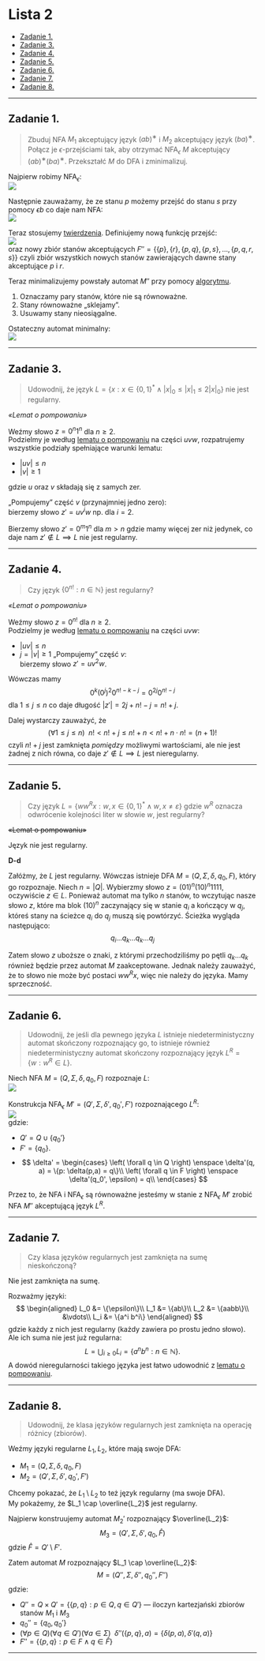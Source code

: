# Lista 2

- [Zadanie 1.](#zadanie-1)
- [Zadanie 3.](#zadanie-3)
- [Zadanie 4.](#zadanie-4)
- [Zadanie 5.](#zadanie-5)
- [Zadanie 6.](#zadanie-6)
- [Zadanie 7.](#zadanie-7)
- [Zadanie 8.](#zadanie-8)

[lemat-o-pompowaniu]: ../../wyk/2020-10-22/własności-języków-regularnych.md#1-lemat-o-pompowaniu

---

## Zadanie 1.

> Zbuduj NFA $M_1$ akceptujący język $(ab)^∗$ i $M_2$ akceptujący język $(ba)^∗$. Połącz je $\epsilon$-przejściami tak, aby otrzymać NFA$_\epsilon$ $M$ akceptujący $(ab)^∗(ba)^∗$. Przekształć $M$ do DFA i zminimalizuj.

Najpierw robimy NFA$_\epsilon$:\
![](z1.nfa-epsilon.png)

Następnie zauważamy, że ze stanu $p$ możemy przejść do stanu $s$ przy pomocy $\epsilon b$ co daje nam NFA:\
![](z1.nfa.png)

Teraz stosujemy [twierdzenia](../../wyk/2020-10-15/równoważność-dfa-nfa-re.md#4-twierdzenie2). Definiujemy nową funkcję przejść:\
![](z1.delta-bis.png)\
oraz nowy zbiór stanów akceptujących $F'' = \left\{ \{p\}, \{r\}, \{p,q\}, \{p,s\}, \dots, \{p,q,r,s\} \right\}$ czyli zbiór wszystkich nowych stanów zawierających dawne stany akceptujące $p$ i $r$.

Teraz minimalizujemy powstały automat $M''$ przy pomocy [algorytmu](../../wyk/2020-10-15/minimalny-dfa.md#3-algorytm-minimalizacji).

1. Oznaczamy pary stanów, które nie są równoważne.
2. Stany równoważne „sklejamy”.
3. Usuwamy stany nieosiągalne.

Ostateczny automat minimalny:\
![](z1.minimalny-dfa.png)

---

## Zadanie 3.

> Udowodnij, że język $L = \left\{ x: x \in \{0,1\}^* \land |x|_0 \le |x|_1 \le 2 |x|_0 \right\}$ nie jest regularny.

*«Lemat o pompowaniu»*

Weźmy słowo $z = 0^{n} 1^{n}$ dla $n \ge 2$.\
Podzielmy je według [lematu o pompowaniu][lemat-o-pompowaniu] na części $uvw$, rozpatrujemy wszystkie podziały spełniające warunki lematu:
- $|uv| \le n$
- $|v| \ge 1$

gdzie $u$ oraz $v$ składają się z samych zer.

„Pompujemy” część $v$ (przynajmniej jedno zero):\
bierzemy słowo $z' = uv^{i}w$ np. dla $i = 2$.

Bierzemy słowo $z' = 0^{m}1^n$ dla $m > n$ gdzie mamy więcej zer niż jedynek, co daje nam $z' \notin L \implies L$ nie jest regularny.

---

## Zadanie 4.

> Czy język $\{0^{n!}: n \in \mathbb{N}\}$ jest regularny?

*«Lemat o pompowaniu»*

Weźmy słowo $z = 0^{n!}$ dla $n \ge 2$.\
Podzielmy je według [lematu o pompowaniu][lemat-o-pompowaniu] na części $uvw$:
- $|uv| \le n$
- $j = |v| \ge 1$
„Pompujemy” część $v$:\
bierzemy słowo $z' = uv^2w$.

Wówczas mamy
$$
0^k (0^j)^2 0^{n!-k-j} = 0^{2j} 0^{n! - j}
$$
dla $1 \le j \le n$ co daje długość $|z'| = 2j + n! - j = n! + j$.

Dalej wystarczy zauważyć, że
$$
\left(\forall 1 \le j \le n\right) \enspace n! < n! + j \le n! + n < n! + n \cdot n! = (n+1)!
$$
czyli $n! + j$ jest zamknięta *pomiędzy* możliwymi wartościami, ale nie jest żadnej z nich równa, co daje $z' \notin L \implies L$ jest nieregularny.

---

## Zadanie 5.

> Czy język $L = \{ww^Rx : w, x \in \{0,1\}^* \land w,x \neq \varepsilon\}$ gdzie $w^R$ oznacza odwrócenie kolejności liter w słowie $w$, jest regularny?

~~«Lemat o pompowaniu»~~

Język nie jest regularny.

**D-d**

Załóżmy, że $L$ jest regularny. Wówczas istnieje DFA $M = (Q, \Sigma, \delta, q_0, F)$, który go rozpoznaje. Niech $n = |Q|$. Wybierzmy słowo $z = (01)^n (10)^n 1111$, oczywiście $z \in L$. Ponieważ automat ma tylko $n$ stanów, to wczytując nasze słowo $z$, które ma blok $(10)^n$ zaczynający się w stanie $q_i$ a kończący w $q_j$, któreś stany na ścieżce $q_i$ do $q_j$ muszą się powtórzyć.
Ścieżka wygląda następująco:
$$
q_i \dots q_k \dots q_k \dots q_j
$$

Zatem słowo $z$ uboższe o znaki, z którymi przechodziliśmy po pętli $q_k \dots q_k$ również będzie przez automat $M$ zaakceptowane. Jednak należy zauważyć, że to słowo nie może być postaci $ww^R x$, więc nie należy do języka. Mamy sprzeczność.

---

## Zadanie 6.

> Udowodnij, że jeśli dla pewnego języka $L$ istnieje niedeterministyczny automat skończony rozpoznający go, to istnieje również niedeterministyczny automat skończony rozpoznający język $L^R = \{w: w^R \in L\}$.

Niech NFA $M = (Q, \Sigma, \delta, q_0, F)$ rozpoznaje $L$:\
![](z6.nfa-l.png)

Konstrukcja NFA$_\epsilon$ $M' = (Q', \Sigma, \delta', q_0', F')$ rozpoznającego $L^R$:\
![](z6.nfa-lr.png)\
gdzie:
- $Q' = Q \cup \{q_0'\}$
- $F' = \{q_0\}$.
- $$
  \delta' = \begin{cases}
      \left( \forall q \in Q \right) \enspace \delta'(q, a) = \{p: \delta(p,a) = q\}\\
      \left( \forall q \in F \right) \enspace \delta'(q_0', \epsilon) = q\\
  \end{cases}
  $$

Przez to, że NFA i NFA$_\epsilon$ są równoważne jesteśmy w stanie z NFA$_\epsilon$ $M'$ zrobić NFA $M''$ akceptującą język $L^R$.

---

## Zadanie 7.

> Czy klasa języków regularnych jest zamknięta na sumę nieskończoną?

Nie jest zamknięta na sumę.

Rozważmy języki:
$$
\begin{aligned}
    L_0 &= \{\epsilon\}\\
    L_1 &= \{ab\}\\
    L_2 &= \{aabb\}\\
    &\vdots\\
    L_i &= \{a^i b^i\}
\end{aligned}
$$
gdzie każdy z nich jest regularny (każdy zawiera po prostu jedno słowo). Ale ich suma nie jest już regularna:
$$
L = \bigcup_{i\ge0} L_i = \{a^nb^n: n \in \mathbb{N}\}.
$$
A dowód nieregularności takiego języka jest łatwo udowodnić z [lematu o pompowaniu][lemat-o-pompowaniu].

---

## Zadanie 8.

> Udowodnij, że klasa języków regularnych jest zamknięta na operację różnicy (zbiorów).

Weźmy języki regularne $L_1, L_2$, które mają swoje DFA:
- $M_1 = (Q, \Sigma, \delta, q_0, F)$
- $M_2 = (Q', \Sigma, \delta', q_0', F')$

Chcemy pokazać, że $L_1 \setminus L_2$ to też język regularny (ma swoje DFA).\
My pokażemy, że $L_1 \cap \overline{L_2}$ jest regularny.

Najpierw konstruujemy automat $M_2'$ rozpoznający $\overline{L_2}$:
$$
M_3 = (Q', \Sigma, \delta', q_0, \hat{F})
$$
gdzie $\hat{F} = Q'\setminus F'$.

Zatem automat $M$ rozpoznający $L_1 \cap \overline{L_2}$:
$$
M = (Q'', \Sigma, \delta'', q_0'', F'')
$$
gdzie:
- $Q'' = Q \times Q' = \left\{ \{p,q\}: p \in Q, q\in Q' \right\}$ — iloczyn kartezjański zbiorów stanów $M_1$ i $M_3$
- $q_0'' = \{q_0, q_0'\}$
- $(\forall p \in Q)(\forall q \in Q')(\forall a \in \Sigma) \enspace \delta''\left( \{p,q\}, a \right) = \left\{ \delta(p,a), \delta'(q,a) \right\}$
- $F'' = \left\{ \{p,q\}: p \in F \land q \in \hat{F} \right\}$



---

